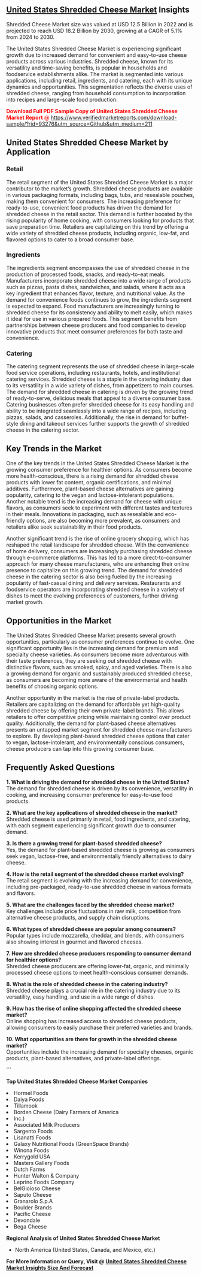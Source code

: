 <h2><a href="https://www.verifiedmarketreports.com/download-sample/?rid=93276&amp;utm_source=Github&amp;utm_medium=211" target="_blank">United States Shredded Cheese Market</a> Insights</h2><p>Shredded Cheese Market size was valued at USD 12.5 Billion in 2022 and is projected to reach USD 18.2 Billion by 2030, growing at a CAGR of 5.1% from 2024 to 2030.</p><p><p>The United States Shredded Cheese Market is experiencing significant growth due to increased demand for convenient and easy-to-use cheese products across various industries. Shredded cheese, known for its versatility and time-saving benefits, is popular in households and foodservice establishments alike. The market is segmented into various applications, including retail, ingredients, and catering, each with its unique dynamics and opportunities. This segmentation reflects the diverse uses of shredded cheese, ranging from household consumption to incorporation into recipes and large-scale food production.</p><p><p><span class=""><span style="color: #ff0000;"><strong>Download Full PDF Sample Copy of United States Shredded Cheese Market Report</strong> @ </span><a href="https://www.verifiedmarketreports.com/download-sample/?rid=93276&amp;utm_source=Github&amp;utm_medium=211" target="_blank">https://www.verifiedmarketreports.com/download-sample/?rid=93276&amp;utm_source=Github&amp;utm_medium=211</a></span></p></p><h2>United States Shredded Cheese Market by Application</h2><h3>Retail</h3><p>The retail segment of the United States Shredded Cheese Market is a major contributor to the market’s growth. Shredded cheese products are available in various packaging formats, including bags, tubs, and resealable pouches, making them convenient for consumers. The increasing preference for ready-to-use, convenient food products has driven the demand for shredded cheese in the retail sector. This demand is further boosted by the rising popularity of home cooking, with consumers looking for products that save preparation time. Retailers are capitalizing on this trend by offering a wide variety of shredded cheese products, including organic, low-fat, and flavored options to cater to a broad consumer base.</p><h3>Ingredients</h3><p>The ingredients segment encompasses the use of shredded cheese in the production of processed foods, snacks, and ready-to-eat meals. Manufacturers incorporate shredded cheese into a wide range of products such as pizzas, pasta dishes, sandwiches, and salads, where it acts as a key ingredient that enhances flavor, texture, and nutritional value. As the demand for convenience foods continues to grow, the ingredients segment is expected to expand. Food manufacturers are increasingly turning to shredded cheese for its consistency and ability to melt easily, which makes it ideal for use in various prepared foods. This segment benefits from partnerships between cheese producers and food companies to develop innovative products that meet consumer preferences for both taste and convenience.</p><h3>Catering</h3><p>The catering segment represents the use of shredded cheese in large-scale food service operations, including restaurants, hotels, and institutional catering services. Shredded cheese is a staple in the catering industry due to its versatility in a wide variety of dishes, from appetizers to main courses. The demand for shredded cheese in catering is driven by the growing trend of ready-to-serve, delicious meals that appeal to a diverse consumer base. Catering businesses often prefer shredded cheese for its easy handling and ability to be integrated seamlessly into a wide range of recipes, including pizzas, salads, and casseroles. Additionally, the rise in demand for buffet-style dining and takeout services further supports the growth of shredded cheese in the catering sector.</p><h2>Key Trends in the Market</h2><p>One of the key trends in the United States Shredded Cheese Market is the growing consumer preference for healthier options. As consumers become more health-conscious, there is a rising demand for shredded cheese products with lower fat content, organic certifications, and minimal additives. Furthermore, plant-based cheese alternatives are gaining popularity, catering to the vegan and lactose-intolerant populations. Another notable trend is the increasing demand for cheese with unique flavors, as consumers seek to experiment with different tastes and textures in their meals. Innovations in packaging, such as resealable and eco-friendly options, are also becoming more prevalent, as consumers and retailers alike seek sustainability in their food products.</p><p>Another significant trend is the rise of online grocery shopping, which has reshaped the retail landscape for shredded cheese. With the convenience of home delivery, consumers are increasingly purchasing shredded cheese through e-commerce platforms. This has led to a more direct-to-consumer approach for many cheese manufacturers, who are enhancing their online presence to capitalize on this growing trend. The demand for shredded cheese in the catering sector is also being fueled by the increasing popularity of fast-casual dining and delivery services. Restaurants and foodservice operators are incorporating shredded cheese in a variety of dishes to meet the evolving preferences of customers, further driving market growth.</p><h2>Opportunities in the Market</h2><p>The United States Shredded Cheese Market presents several growth opportunities, particularly as consumer preferences continue to evolve. One significant opportunity lies in the increasing demand for premium and specialty cheese varieties. As consumers become more adventurous with their taste preferences, they are seeking out shredded cheese with distinctive flavors, such as smoked, spicy, and aged varieties. There is also a growing demand for organic and sustainably produced shredded cheese, as consumers are becoming more aware of the environmental and health benefits of choosing organic options.</p><p>Another opportunity in the market is the rise of private-label products. Retailers are capitalizing on the demand for affordable yet high-quality shredded cheese by offering their own private-label brands. This allows retailers to offer competitive pricing while maintaining control over product quality. Additionally, the demand for plant-based cheese alternatives presents an untapped market segment for shredded cheese manufacturers to explore. By developing plant-based shredded cheese options that cater to vegan, lactose-intolerant, and environmentally conscious consumers, cheese producers can tap into this growing consumer base.</p><h2>Frequently Asked Questions</h2><p><strong>1. What is driving the demand for shredded cheese in the United States?</strong><br> The demand for shredded cheese is driven by its convenience, versatility in cooking, and increasing consumer preference for easy-to-use food products.</p><p><strong>2. What are the key applications of shredded cheese in the market?</strong><br> Shredded cheese is used primarily in retail, food ingredients, and catering, with each segment experiencing significant growth due to consumer demand.</p><p><strong>3. Is there a growing trend for plant-based shredded cheese?</strong><br> Yes, the demand for plant-based shredded cheese is growing as consumers seek vegan, lactose-free, and environmentally friendly alternatives to dairy cheese.</p><p><strong>4. How is the retail segment of the shredded cheese market evolving?</strong><br> The retail segment is evolving with the increasing demand for convenience, including pre-packaged, ready-to-use shredded cheese in various formats and flavors.</p><p><strong>5. What are the challenges faced by the shredded cheese market?</strong><br> Key challenges include price fluctuations in raw milk, competition from alternative cheese products, and supply chain disruptions.</p><p><strong>6. What types of shredded cheese are popular among consumers?</strong><br> Popular types include mozzarella, cheddar, and blends, with consumers also showing interest in gourmet and flavored cheeses.</p><p><strong>7. How are shredded cheese producers responding to consumer demand for healthier options?</strong><br> Shredded cheese producers are offering lower-fat, organic, and minimally processed cheese options to meet health-conscious consumer demands.</p><p><strong>8. What is the role of shredded cheese in the catering industry?</strong><br> Shredded cheese plays a crucial role in the catering industry due to its versatility, easy handling, and use in a wide range of dishes.</p><p><strong>9. How has the rise of online shopping affected the shredded cheese market?</strong><br> Online shopping has increased access to shredded cheese products, allowing consumers to easily purchase their preferred varieties and brands.</p><p><strong>10. What opportunities are there for growth in the shredded cheese market?</strong><br> Opportunities include the increasing demand for specialty cheeses, organic products, plant-based alternatives, and private-label offerings.</p>```</p><p><strong>Top United States Shredded Cheese Market Companies</strong></p><div data-test-id=""><p><li>Hormel Foods</li><li> Daiya Foods</li><li> Tillamook</li><li> Borden Cheese (Dairy Farmers of America</li><li> Inc.)</li><li> Associated Milk Producers</li><li> Sargento Foods</li><li> Lisanatti Foods</li><li> Galaxy Nutritional Foods (GreenSpace Brands)</li><li> Winona Foods</li><li> Kerrygold USA</li><li> Masters Gallery Foods</li><li> Dutch Farms</li><li> Hunter Walton & Company</li><li> Leprino Foods Company</li><li> BelGioioso Cheese</li><li> Saputo Cheese</li><li> Granarolo S.p.A</li><li> Boulder Brands</li><li> Pacific Cheese</li><li> Devondale</li><li> Bega Cheese</li></p><div><strong>Regional Analysis of&nbsp;United States Shredded Cheese Market</strong></div><ul><li dir="ltr"><p dir="ltr">North America&nbsp;(United States, Canada, and Mexico, etc.)</p></li></ul><p><strong>For More Information or Query, Visit @&nbsp;</strong><strong><a href="https://www.verifiedmarketreports.com/product/global-shredded-cheese-market-growth-2019-2024/?utm_source=Github&amp;utm_medium=211" target="_blank">United States Shredded Cheese Market Insights Size And Forecast</a></strong></p></div>
